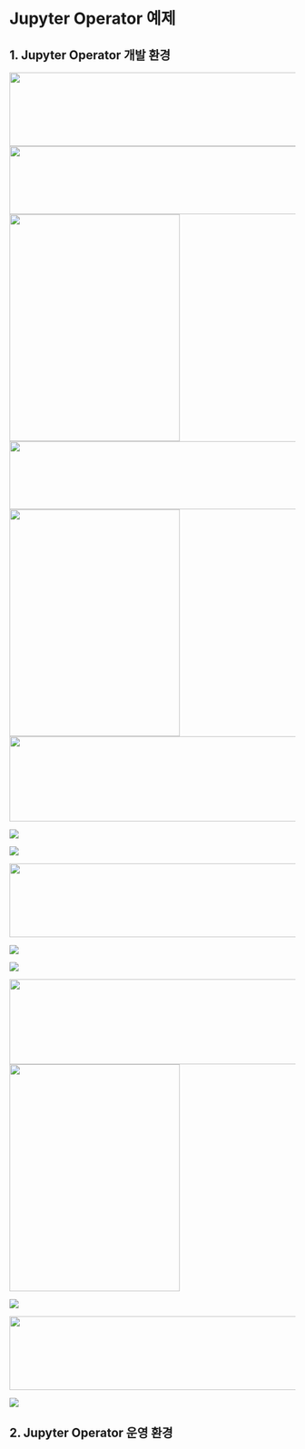 # Jupyter Operator 예제


## 1. Jupyter Operator 개발 환경

<img src="images/jupyter_pipeline1.png" width="550" height="130"/>

<img src="images/jupyter_pipeline2.png" width="550" height="120"/>

<img src="images/jupyter_config1.png" width="300" height="400"/>

<img src="images/jupyter_pipeline3.png" width="550" height="120"/>

<img src="images/jupyter_config2.png" width="300" height="400"/>

<img src="images/jupyter_pipeline4.png" width="550" height="150"/>

![](images/jupyter_note1.png)<br>

![](images/jupyter_note2.png)<br>

<img src="images/jupyter_pipeline5.png" width="550" height="130"/>

![](images/jupyter_result1.png)<br>

![](images/jupyter_note3.png)<br>

<img src="images/jupyter_pipeline4.png" width="550" height="150"/>

<img src="images/jupyter_config3.png" width="300" height="400"/>

![](images/jupyter_note4.png)<br>

<img src="images/jupyter_pipeline5.png" width="550" height="130"/>

![](images/jupyter_result2.png)<br>

## 2. Jupyter Operator 운영 환경 
